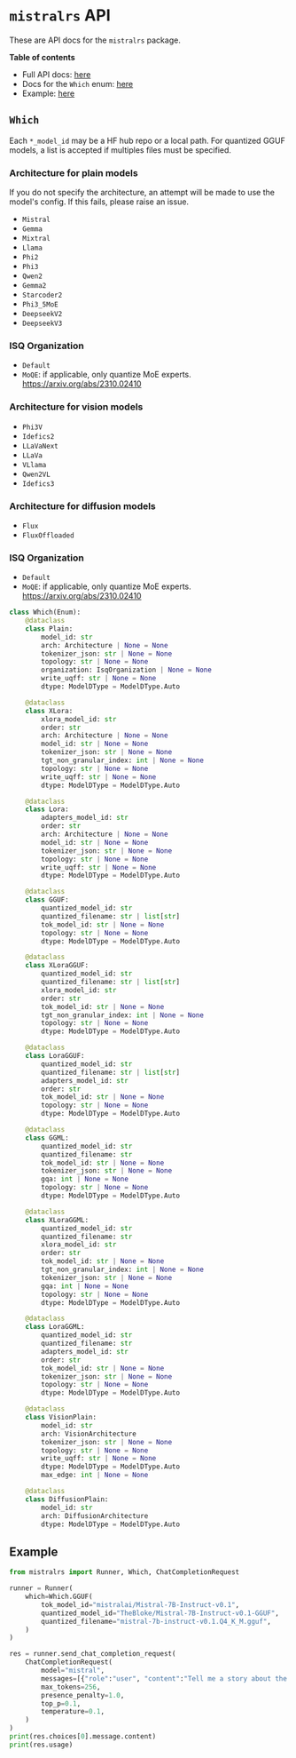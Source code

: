 # `mistralrs` API

These are API docs for the `mistralrs` package.

**Table of contents**
- Full API docs: [here](https://ericlbuehler.github.io/mistral.rs/pyo3/mistralrs.html)
- Docs for the `Which` enum: [here](#which)
- Example: [here](#example)

## `Which`

Each `*_model_id` may be a HF hub repo or a local path. For quantized GGUF models, a list is accepted if multiples files must be specified.

### Architecture for plain models
If you do not specify the architecture, an attempt will be made to use the model's config. If this fails, please raise an issue.

- `Mistral`
- `Gemma`
- `Mixtral`
- `Llama`
- `Phi2`
- `Phi3`
- `Qwen2`
- `Gemma2`
- `Starcoder2`
- `Phi3_5MoE`
- `DeepseekV2`
- `DeepseekV3`

### ISQ Organization
- `Default`
- `MoQE`: if applicable, only quantize MoE experts. https://arxiv.org/abs/2310.02410

### Architecture for vision models
- `Phi3V`
- `Idefics2`
- `LLaVaNext`
- `LLaVa`
- `VLlama`
- `Qwen2VL`
- `Idefics3`

### Architecture for diffusion models
- `Flux`
- `FluxOffloaded`

### ISQ Organization
- `Default`
- `MoQE`: if applicable, only quantize MoE experts. https://arxiv.org/abs/2310.02410

```py
class Which(Enum):
    @dataclass
    class Plain:
        model_id: str
        arch: Architecture | None = None
        tokenizer_json: str | None = None
        topology: str | None = None
        organization: IsqOrganization | None = None
        write_uqff: str | None = None
        dtype: ModelDType = ModelDType.Auto

    @dataclass
    class XLora:
        xlora_model_id: str
        order: str
        arch: Architecture | None = None
        model_id: str | None = None
        tokenizer_json: str | None = None
        tgt_non_granular_index: int | None = None
        topology: str | None = None
        write_uqff: str | None = None
        dtype: ModelDType = ModelDType.Auto

    @dataclass
    class Lora:
        adapters_model_id: str
        order: str
        arch: Architecture | None = None
        model_id: str | None = None
        tokenizer_json: str | None = None
        topology: str | None = None
        write_uqff: str | None = None
        dtype: ModelDType = ModelDType.Auto

    @dataclass
    class GGUF:
        quantized_model_id: str
        quantized_filename: str | list[str]
        tok_model_id: str | None = None
        topology: str | None = None
        dtype: ModelDType = ModelDType.Auto

    @dataclass
    class XLoraGGUF:
        quantized_model_id: str
        quantized_filename: str | list[str]
        xlora_model_id: str
        order: str
        tok_model_id: str | None = None
        tgt_non_granular_index: int | None = None
        topology: str | None = None
        dtype: ModelDType = ModelDType.Auto

    @dataclass
    class LoraGGUF:
        quantized_model_id: str
        quantized_filename: str | list[str]
        adapters_model_id: str
        order: str
        tok_model_id: str | None = None
        topology: str | None = None
        dtype: ModelDType = ModelDType.Auto

    @dataclass
    class GGML:
        quantized_model_id: str
        quantized_filename: str
        tok_model_id: str | None = None
        tokenizer_json: str | None = None
        gqa: int | None = None
        topology: str | None = None
        dtype: ModelDType = ModelDType.Auto

    @dataclass
    class XLoraGGML:
        quantized_model_id: str
        quantized_filename: str
        xlora_model_id: str
        order: str
        tok_model_id: str | None = None
        tgt_non_granular_index: int | None = None
        tokenizer_json: str | None = None
        gqa: int | None = None
        topology: str | None = None
        dtype: ModelDType = ModelDType.Auto

    @dataclass
    class LoraGGML:
        quantized_model_id: str
        quantized_filename: str
        adapters_model_id: str
        order: str
        tok_model_id: str | None = None
        tokenizer_json: str | None = None
        topology: str | None = None
        dtype: ModelDType = ModelDType.Auto

    @dataclass
    class VisionPlain:
        model_id: str
        arch: VisionArchitecture
        tokenizer_json: str | None = None
        topology: str | None = None
        write_uqff: str | None = None
        dtype: ModelDType = ModelDType.Auto
        max_edge: int | None = None

    @dataclass
    class DiffusionPlain:
        model_id: str
        arch: DiffusionArchitecture
        dtype: ModelDType = ModelDType.Auto
```


## Example
```python
from mistralrs import Runner, Which, ChatCompletionRequest

runner = Runner(
    which=Which.GGUF(
        tok_model_id="mistralai/Mistral-7B-Instruct-v0.1",
        quantized_model_id="TheBloke/Mistral-7B-Instruct-v0.1-GGUF",
        quantized_filename="mistral-7b-instruct-v0.1.Q4_K_M.gguf",
    )
)

res = runner.send_chat_completion_request(
    ChatCompletionRequest(
        model="mistral",
        messages=[{"role":"user", "content":"Tell me a story about the Rust type system."}],
        max_tokens=256,
        presence_penalty=1.0,
        top_p=0.1,
        temperature=0.1,
    )
)
print(res.choices[0].message.content)
print(res.usage)
```